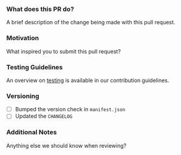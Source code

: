<!-- *Note: Please remember to review the Datadog [Contribution Guidelines](https://github.com/DataDog/dd-agent/blob/master/CONTRIBUTING.md)
if you have not yet done so.* -->

### What does this PR do?

A brief description of the change being made with this pull request.

### Motivation

What inspired you to submit this pull request?

### Testing Guidelines

An overview on [testing](https://github.com/DataDog/dd-agent/blob/master/tests/README.md)
is available in our contribution guidelines.

### Versioning

- [ ] Bumped the version check in `manifest.json`
- [ ] Updated the `CHANGELOG`

### Additional Notes

Anything else we should know when reviewing?
